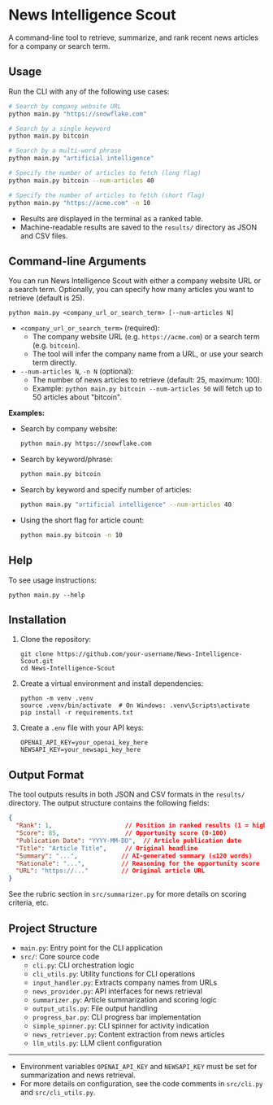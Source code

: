 # News Intelligence Scout

A command-line tool to retrieve, summarize, and rank recent news articles for a company or search term.

## Usage

Run the CLI with any of the following use cases:

```sh
# Search by company website URL
python main.py "https://snowflake.com"

# Search by a single keyword
python main.py bitcoin

# Search by a multi-word phrase
python main.py "artificial intelligence"

# Specify the number of articles to fetch (long flag)
python main.py bitcoin --num-articles 40

# Specify the number of articles to fetch (short flag)
python main.py "https://acme.com" -n 10
```

- Results are displayed in the terminal as a ranked table.
- Machine-readable results are saved to the `results/` directory as JSON and CSV files.

## Command-line Arguments

You can run News Intelligence Scout with either a company website URL or a search term. Optionally, you can specify how many articles you want to retrieve (default is 25).

```
python main.py <company_url_or_search_term> [--num-articles N]
```

- `<company_url_or_search_term>` (required):
    - The company website URL (e.g. `https://acme.com`) or a search term (e.g. `bitcoin`).
    - The tool will infer the company name from a URL, or use your search term directly.
- `--num-articles N`, `-n N` (optional):
    - The number of news articles to retrieve (default: 25, maximum: 100).
    - Example: `python main.py bitcoin --num-articles 50` will fetch up to 50 articles about "bitcoin".

**Examples:**

- Search by company website:
  ```sh
  python main.py https://snowflake.com
  ```
- Search by keyword/phrase:
  ```sh
  python main.py bitcoin
  ```
- Search by keyword and specify number of articles:
  ```sh
  python main.py "artificial intelligence" --num-articles 40
  ```
- Using the short flag for article count:
  ```sh
  python main.py bitcoin -n 10
  ```

## Help

To see usage instructions:

```
python main.py --help
```

## Installation

1. Clone the repository:
   ```
   git clone https://github.com/your-username/News-Intelligence-Scout.git
   cd News-Intelligence-Scout
   ```

2. Create a virtual environment and install dependencies:
   ```
   python -m venv .venv
   source .venv/bin/activate  # On Windows: .venv\Scripts\activate
   pip install -r requirements.txt
   ```

3. Create a `.env` file with your API keys:
   ```
   OPENAI_API_KEY=your_openai_key_here
   NEWSAPI_KEY=your_newsapi_key_here
   ```

## Output Format

The tool outputs results in both JSON and CSV formats in the `results/` directory. The output structure contains the following fields:

```json
{
  "Rank": 1,                    // Position in ranked results (1 = highest score)
  "Score": 85,                  // Opportunity score (0-100)
  "Publication Date": "YYYY-MM-DD",  // Article publication date
  "Title": "Article Title",     // Original headline
  "Summary": "...",            // AI-generated summary (≤120 words)
  "Rationale": "...",          // Reasoning for the opportunity score
  "URL": "https://..."         // Original article URL
}
```

See the rubric section in `src/summarizer.py` for more details on scoring criteria, etc.

## Project Structure

- `main.py`: Entry point for the CLI application
- `src/`: Core source code
  - `cli.py`: CLI orchestration logic
  - `cli_utils.py`: Utility functions for CLI operations
  - `input_handler.py`: Extracts company names from URLs
  - `news_provider.py`: API interfaces for news retrieval
  - `summarizer.py`: Article summarization and scoring logic
  - `output_utils.py`: File output handling
  - `progress_bar.py`: CLI progress bar implementation
  - `simple_spinner.py`: CLI spinner for activity indication
  - `news_retriever.py`: Content extraction from news articles
  - `llm_utils.py`: LLM client configuration

---

- Environment variables `OPENAI_API_KEY` and `NEWSAPI_KEY` must be set for summarization and news retrieval.
- For more details on configuration, see the code comments in `src/cli.py` and `src/cli_utils.py`.
